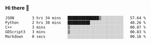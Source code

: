 ### Hi there 👋

<!--START_SECTION:waka-->

```txt
JSON        3 hrs 34 mins   ██████████████▒░░░░░░░░░░   57.64 %
Python      2 hrs 30 mins   ██████████░░░░░░░░░░░░░░░   40.26 %
C++         3 mins          ▒░░░░░░░░░░░░░░░░░░░░░░░░   00.87 %
GDScript3   3 mins          ▒░░░░░░░░░░░░░░░░░░░░░░░░   00.83 %
Markdown    0 secs          ░░░░░░░░░░░░░░░░░░░░░░░░░   00.16 %
```

<!--END_SECTION:waka-->
